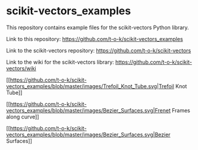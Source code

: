 # scikit-vectors_examples

This repository contains example files for the scikit-vectors Python library.

Link to this repository: https://github.com/t-o-k/scikit-vectors_examples

Link to the scikit-vectors repository: https://github.com/t-o-k/scikit-vectors

Link to the wiki for the scikit-vectors library: https://github.com/t-o-k/scikit-vectors/wiki

[[https://github.com/t-o-k/scikit-vectors_examples/blob/master/images/Trefoil_Knot_Tube.svg|Trefoil Knot Tube]]

[[https://github.com/t-o-k/scikit-vectors_examples/blob/master/images/Bezier_Surfaces.svg|Frenet Frames along curve]]

[[https://github.com/t-o-k/scikit-vectors_examples/blob/master/images/Bezier_Surfaces.svg|Bezier Surfaces]]
